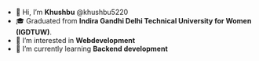 - 👋 Hi, I’m **Khushbu** @khushbu5220
- 🎓 Graduated from **Indira Gandhi Delhi Technical University for Women (IGDTUW)**.
- 👀 I’m interested in <b>Webdevelopment</b>
- 🌱 I’m currently learning <b>Backend development</b>

<!---
khushbu5220/khushbu5220 is a ✨ special ✨ repository because its `README.md` (this file) appears on your GitHub profile.
You can click the Preview link to take a look at your changes.
--->
